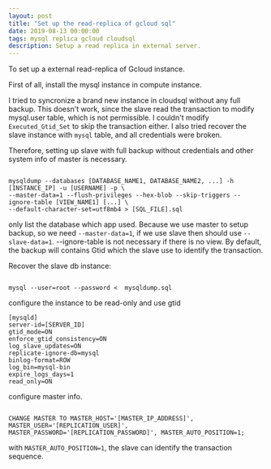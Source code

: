 ```yaml
---
layout: post
title: "Set up the read-replica of gcloud sql"
date: 2019-08-13 00:00:00
tags: mysql replica gcloud cloudsql
description: Setup a read replica in external server.
---
```



To set up a external read-replica of Gcloud instance.

First of all, install the mysql instance in compute instance.

I tried to syncronize a brand new instance in cloudsql without any full backup.
This doesn't work, since the slave read the transaction to modify mysql.user table, which is not permissible. I couldn't modify `Executed_Gtid_Set` to skip the transaction either. I also tried recover the slave instance with `mysql` table, and all credentials were broken.

Therefore, setting up slave with full backup without credentials and other system info of master is necessary.

```

mysqldump --databases [DATABASE_NAME1, DATABASE_NAME2, ...] -h [INSTANCE_IP] -u [USERNAME] -p \
--master-data=1 --flush-privileges --hex-blob --skip-triggers --ignore-table [VIEW_NAME1] [...] \
--default-character-set=utf8mb4 > [SQL_FILE].sql

```

only list the database which app used. Because we use master to setup backup, so we need `--master-data=1`, if we use slave then should use `--slave-data=1`. --ignore-table is not necessary if there is no view. By default, the backup will contains Gtid which the slave use to identify the transaction.

Recover the slave db instance:

```

mysql --user=root --password <  mysqldump.sql

```

configure the instance to be read-only and use gtid

```
[mysqld]
server-id=[SERVER_ID]
gtid_mode=ON
enforce_gtid_consistency=ON
log_slave_updates=ON
replicate-ignore-db=mysql
binlog-format=ROW
log_bin=mysql-bin
expire_logs_days=1
read_only=ON
```

configure master info.

```

CHANGE MASTER TO MASTER_HOST='[MASTER_IP_ADDRESS]', MASTER_USER='[REPLICATION_USER]',
MASTER_PASSWORD='[REPLICATION_PASSWORD]', MASTER_AUTO_POSITION=1;

```

with `MASTER_AUTO_POSITION=1`, the slave can identify the transaction sequence.